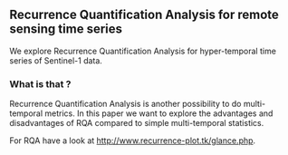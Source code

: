 ## Recurrence Quantification Analysis for remote sensing time series

We explore Recurrence Quantification Analysis for hyper-temporal time series of Sentinel-1 data.


### What is that ?

Recurrence Quantification Analysis is another possibility to do multi-temporal metrics.
In this paper we want to explore the advantages and disadvantages of RQA compared to simple multi-temporal statistics.

For RQA have a look at http://www.recurrence-plot.tk/glance.php.
